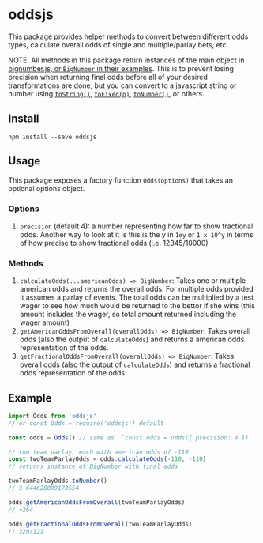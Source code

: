 # oddsjs

This package provides helper methods to convert between different odds types,
calculate overall odds of single and multiple/parlay bets, etc.

NOTE: All methods in this package return instances of the main object in
[bignumber.js, or `BigNumber` in their examples](https://www.npmjs.com/package/bignumber.js).
This is to prevent losing precision when returning final odds before all of your desired transformations
are done, but you can convert to a javascript string or number using
[`toString()`](https://mikemcl.github.io/bignumber.js/#toS),
[`toFixed(n)`](https://mikemcl.github.io/bignumber.js/#toFix),
[`toNumber()`](https://mikemcl.github.io/bignumber.js/#toN), or others.

## Install

`npm install --save oddsjs`

## Usage

This package exposes a factory function `Odds(options)` that takes an optional options object.

### Options

1. `precision` (default 4): a number representing how far to show fractional odds. Another way to look at it is this is the y in `1ey` or `1 x 10^y` in terms of how precise to show fractional odds (i.e. 12345/10000)

### Methods

1. `calculateOdds(...americanOdds) => BigNumber`: Takes one or multiple american odds and returns the overall odds. For multiple odds provided it assumes a parlay of events. The total odds can be multiplied by a test wager to see how much would be returned to the bettor if she wins (this amount includes the wager, so total amount returned including the wager amount)
2. `getAmericanOddsFromOverall(overallOdds) => BigNumber`: Takes overall odds (also the output of `calculateOdds`) and returns a american odds representation of the odds.
3. `getFractionalOddsFromOverall(overallOdds) => BigNumber`: Takes overall odds (also the output of `calculateOdds`) and returns a fractional odds representation of the odds.

## Example

```js
import Odds from 'oddsjs'
// or const Odds = require('oddsjs').default

const odds = Odds() // same as  `const odds = Odds({ precision: 4 })`

// two team parlay, each with american odds of -110
const twoTeamParlayOdds = odds.calculateOdds(-110, -110)
// returns instance of BigNumber with final odds

twoTeamParlayOdds.toNumber()
// 3.644628099173554

odds.getAmericanOddsFromOverall(twoTeamParlayOdds)
// +264

odds.getFractionalOddsFromOverall(twoTeamParlayOdds)
// 320/121
```